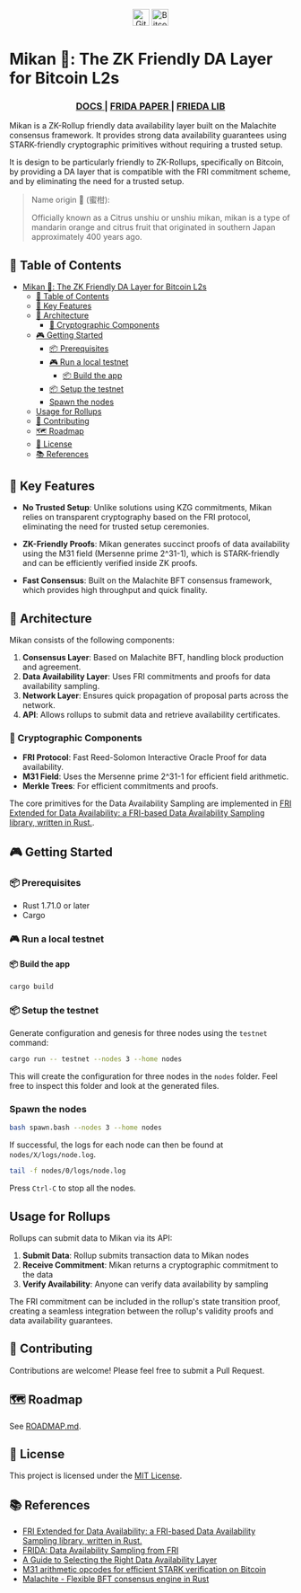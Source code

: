 <div align="center">

<a href="https://github.com/AbdelStark/bitcoin-mcp/actions/workflows/ci.yml"><img alt="GitHub Workflow Status" src="https://img.shields.io/github/actions/workflow/status/AbdelStark/mikan/ci.yml?style=for-the-badge" height=30></a>
<a href="https://bitcoin.org/"> <img alt="Bitcoin" src="https://img.shields.io/badge/Bitcoin-000?style=for-the-badge&logo=bitcoin&logoColor=white" height=30></a>

</div>

# Mikan 🍊: The ZK Friendly DA Layer for Bitcoin L2s

<div align="center">
  <h3>
    <a href="https://github.com/AbdelStark/mikan">
      DOCS
    </a>
    <span> | </span>
    <a href="https://eprint.iacr.org/2024/248">
      FRIDA PAPER
    </a>
    <span> | </span>
    <a href="https://github.com/keep-starknet-strange/frieda">
      FRIEDA LIB
    </a>
  </h3>
</div>

Mikan is a ZK-Rollup friendly data availability layer built on the Malachite consensus framework.
It provides strong data availability guarantees using STARK-friendly cryptographic primitives
without requiring a trusted setup.

It is design to be particularly friendly to ZK-Rollups, specifically on Bitcoin, by providing a DA layer that is
compatible with the FRI commitment scheme, and by eliminating the need for a trusted setup.

> Name origin 🍊 (蜜柑):
>
> Officially known as a Citrus unshiu or unshiu mikan, mikan is a type of mandarin orange and citrus fruit that originated in southern Japan approximately 400 years ago.

## 💼 Table of Contents

- [Mikan 🍊: The ZK Friendly DA Layer for Bitcoin L2s](#mikan--the-zk-friendly-da-layer-for-bitcoin-l2s)
  - [💼 Table of Contents](#-table-of-contents)
  - [🔧 Key Features](#-key-features)
  - [📐 Architecture](#-architecture)
    - [🔑 Cryptographic Components](#-cryptographic-components)
  - [🎮 Getting Started](#-getting-started)
    - [📦 Prerequisites](#-prerequisites)
    - [🎮 Run a local testnet](#-run-a-local-testnet)
      - [📦 Build the app](#-build-the-app)
    - [📦 Setup the testnet](#-setup-the-testnet)
    - [Spawn the nodes](#spawn-the-nodes)
  - [Usage for Rollups](#usage-for-rollups)
  - [🤝 Contributing](#-contributing)
  - [🗺️ Roadmap](#️-roadmap)
  - [📝 License](#-license)
  - [📚 References](#-references)

## 🔧 Key Features

- **No Trusted Setup**: Unlike solutions using KZG commitments, Mikan relies on transparent
  cryptography based on the FRI protocol, eliminating the need for trusted setup ceremonies.

- **ZK-Friendly Proofs**: Mikan generates succinct proofs of data availability using the M31
  field (Mersenne prime 2^31-1), which is STARK-friendly and can be efficiently verified
  inside ZK proofs.

- **Fast Consensus**: Built on the Malachite BFT consensus framework, which provides
  high throughput and quick finality.

## 📐 Architecture

Mikan consists of the following components:

1. **Consensus Layer**: Based on Malachite BFT, handling block production and agreement.
2. **Data Availability Layer**: Uses FRI commitments and proofs for data availability sampling.
3. **Network Layer**: Ensures quick propagation of proposal parts across the network.
4. **API**: Allows rollups to submit data and retrieve availability certificates.

### 🔑 Cryptographic Components

- **FRI Protocol**: Fast Reed-Solomon Interactive Oracle Proof for data availability.
- **M31 Field**: Uses the Mersenne prime 2^31-1 for efficient field arithmetic.
- **Merkle Trees**: For efficient commitments and proofs.

The core primitives for the Data Availability Sampling are implemented in [FRI Extended for Data Availability: a FRI-based Data Availability Sampling library, written in Rust.](https://github.com/keep-starknet-strange/frieda).

## 🎮 Getting Started

### 📦 Prerequisites

- Rust 1.71.0 or later
- Cargo

### 🎮 Run a local testnet

#### 📦 Build the app

```bash
cargo build
```

### 📦 Setup the testnet

Generate configuration and genesis for three nodes using the `testnet` command:

```bash
cargo run -- testnet --nodes 3 --home nodes
```

This will create the configuration for three nodes in the `nodes` folder. Feel free to inspect this folder and look at the generated files.

### Spawn the nodes

```bash
bash spawn.bash --nodes 3 --home nodes
```

If successful, the logs for each node can then be found at `nodes/X/logs/node.log`.

```bash
tail -f nodes/0/logs/node.log
```

Press `Ctrl-C` to stop all the nodes.

## Usage for Rollups

Rollups can submit data to Mikan via its API:

1. **Submit Data**: Rollup submits transaction data to Mikan nodes
2. **Receive Commitment**: Mikan returns a cryptographic commitment to the data
3. **Verify Availability**: Anyone can verify data availability by sampling

The FRI commitment can be included in the rollup's state transition proof, creating
a seamless integration between the rollup's validity proofs and data availability guarantees.

## 🤝 Contributing

Contributions are welcome! Please feel free to submit a Pull Request.

## 🗺️ Roadmap

See [ROADMAP.md](ROADMAP.md).

## 📝 License

This project is licensed under the [MIT License](LICENSE).

## 📚 References

- [FRI Extended for Data Availability: a FRI-based Data Availability Sampling library, written in Rust.](https://github.com/keep-starknet-strange/frieda)
- [FRIDA: Data Availability Sampling from FRI](https://eprint.iacr.org/2024/248)
- [A Guide to Selecting the Right Data Availability Layer](https://blog.availproject.org/a-guide-to-selecting-the-right-data-availability-layer/)
- [M31 arithmetic opcodes for efficient STARK verification on Bitcoin](https://hackmd.io/@abdelhamid/m31-opcodes-bitcoin-stark)
- [Malachite - Flexible BFT consensus engine in Rust](https://github.com/informalsystems/malachite)
